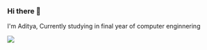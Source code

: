 ### Hi there 👋
I'm Aditya, Currently studying in final year of computer enginnering 



![](https://komarev.com/ghpvc/?username=aditya7812)
